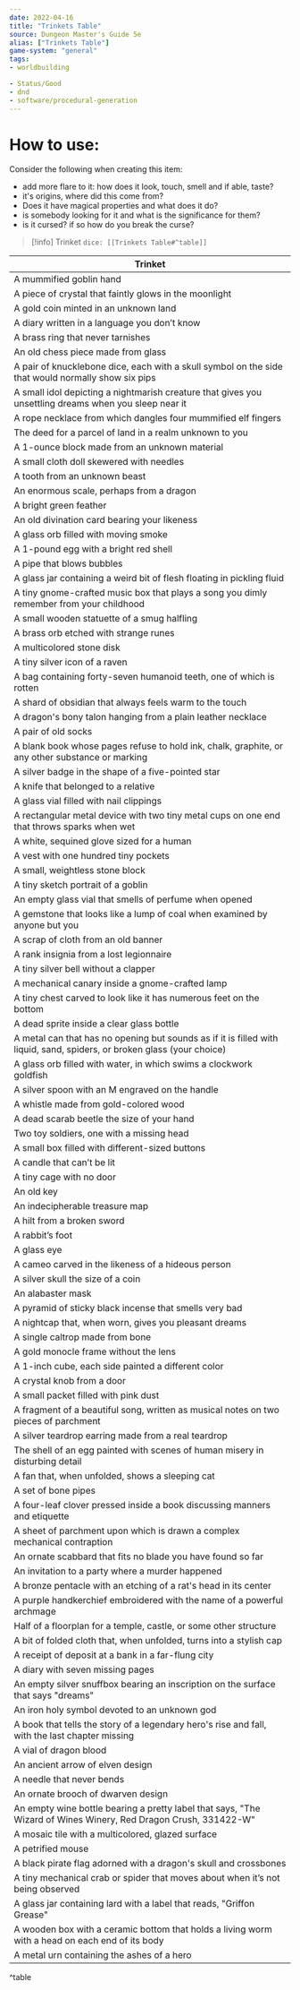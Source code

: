 ```yaml
---
date: 2022-04-16
title: "Trinkets Table"
source: Dungeon Master's Guide 5e
alias: ["Trinkets Table"]
game-system: "general"
tags:
- worldbuilding

- Status/Good
- dnd
- software/procedural-generation
---
```


# How to use:
Consider the following when creating this item:
- add more flare to it: how does it look, touch, smell and if able, taste?
- it's origins, where did this come from?
- Does it have magical properties and what does it do?
- is somebody looking for it and what is the significance for them?
- is it cursed? if so how do you break the curse?

> [!info] Trinket
> `dice: [[Trinkets Table#^table]]`



| Trinket                                                                                                                 |
| ----------------------------------------------------------------------------------------------------------------------- |
| A mummified goblin hand                                                                                                 |
| A piece of crystal that faintly glows in the moonlight                                                                  |
| A gold coin minted in an unknown land                                                                                   |
| A diary written in a language you don’t know                                                                            |
| A brass ring that never tarnishes                                                                                       |
| An old chess piece made from glass                                                                                      |
| A pair of knucklebone dice, each with a skull symbol on the side that would normally show six pips                      |
| A small idol depicting a nightmarish creature that gives you unsettling dreams when you sleep near it                   |
| A rope necklace from which dangles four mummified elf fingers                                                           |
| The deed for a parcel of land in a realm unknown to you                                                                 |
| A 1-ounce block made from an unknown material                                                                           |
| A small cloth doll skewered with needles                                                                                |
| A tooth from an unknown beast                                                                                           |
| An enormous scale, perhaps from a dragon                                                                                |
| A bright green feather                                                                                                  |
| An old divination card bearing your likeness                                                                            |
| A glass orb filled with moving smoke                                                                                    |
| A 1-pound egg with a bright red shell                                                                                   |
| A pipe that blows bubbles                                                                                               |
| A glass jar containing a weird bit of flesh floating in pickling fluid                                                  |
| A tiny gnome-crafted music box that plays a song you dimly remember from your childhood                                 |
| A small wooden statuette of a smug halfling                                                                             |
| A brass orb etched with strange runes                                                                                   |
| A multicolored stone disk                                                                                               |
| A tiny silver icon of a raven                                                                                           |
| A bag containing forty-seven humanoid teeth, one of which is rotten                                                     |
| A shard of obsidian that always feels warm to the touch                                                                 |
| A dragon's bony talon hanging from a plain leather necklace                                                             |
| A pair of old socks                                                                                                     |
| A blank book whose pages refuse to hold ink, chalk, graphite, or any other substance or marking                         |
| A silver badge in the shape of a five-pointed star                                                                      |
| A knife that belonged to a relative                                                                                     |
| A glass vial filled with nail clippings                                                                                 |
| A rectangular metal device with two tiny metal cups on one end that throws sparks when wet                              |
| A white, sequined glove sized for a human                                                                               |
| A vest with one hundred tiny pockets                                                                                    |
| A small, weightless stone block                                                                                         |
| A tiny sketch portrait of a goblin                                                                                      |
| An empty glass vial that smells of perfume when opened                                                                  |
| A gemstone that looks like a lump of coal when examined by anyone but you                                               |
| A scrap of cloth from an old banner                                                                                     |
| A rank insignia from a lost legionnaire                                                                                 |
| A tiny silver bell without a clapper                                                                                    |
| A mechanical canary inside a gnome-crafted lamp                                                                         |
| A tiny chest carved to look like it has numerous feet on the bottom                                                     |
| A dead sprite inside a clear glass bottle                                                                               |
| A metal can that has no opening but sounds as if it is filled with liquid, sand, spiders, or broken glass (your choice) |
| A glass orb filled with water, in which swims a clockwork goldfish                                                      |
| A silver spoon with an M engraved on the handle                                                                         |
| A whistle made from gold-colored wood                                                                                   |
| A dead scarab beetle the size of your hand                                                                              |
| Two toy soldiers, one with a missing head                                                                               |
| A small box filled with different-sized buttons                                                                         |
| A candle that can’t be lit                                                                                              |
| A tiny cage with no door                                                                                                |
| An old key                                                                                                              |
| An indecipherable treasure map                                                                                          |
| A hilt from a broken sword                                                                                              |
| A rabbit’s foot                                                                                                         |
| A glass eye                                                                                                             |
| A cameo carved in the likeness of a hideous person                                                                      |
| A silver skull the size of a coin                                                                                       |
| An alabaster mask                                                                                                       |
| A pyramid of sticky black incense that smells very bad                                                                  |
| A nightcap that, when worn, gives you pleasant dreams                                                                   |
| A single caltrop made from bone                                                                                         |
| A gold monocle frame without the lens                                                                                   |
| A 1-inch cube, each side painted a different color                                                                      |
| A crystal knob from a door                                                                                              |
| A small packet filled with pink dust                                                                                    |
| A fragment of a beautiful song, written as musical notes on two pieces of parchment                                     |
| A silver teardrop earring made from a real teardrop                                                                     |
| The shell of an egg painted with scenes of human misery in disturbing detail                                            |
| A fan that, when unfolded, shows a sleeping cat                                                                         |
| A set of bone pipes                                                                                                     |
| A four-leaf clover pressed inside a book discussing manners and etiquette                                               |
| A sheet of parchment upon which is drawn a complex mechanical contraption                                               |
| An ornate scabbard that fits no blade you have found so far                                                             |
| An invitation to a party where a murder happened                                                                        |
| A bronze pentacle with an etching of a rat's head in its center                                                         |
| A purple handkerchief embroidered with the name of a powerful archmage                                                  |
| Half of a floorplan for a temple, castle, or some other structure                                                       |
| A bit of folded cloth that, when unfolded, turns into a stylish cap                                                     |
| A receipt of deposit at a bank in a far-flung city                                                                      |
| A diary with seven missing pages                                                                                        |
| An empty silver snuffbox bearing an inscription on the surface that says "dreams"                                       |
| An iron holy symbol devoted to an unknown god                                                                           |
| A book that tells the story of a legendary hero's rise and fall, with the last chapter missing                          |
| A vial of dragon blood                                                                                                  |
| An ancient arrow of elven design                                                                                        |
| A needle that never bends                                                                                               |
| An ornate brooch of dwarven design                                                                                      |
| An empty wine bottle bearing a pretty label that says, "The Wizard of Wines Winery, Red Dragon Crush, 331422-W"         |
| A mosaic tile with a multicolored, glazed surface                                                                       |
| A petrified mouse                                                                                                       |
| A black pirate flag adorned with a dragon's skull and crossbones                                                        |
| A tiny mechanical crab or spider that moves about when it’s not being observed                                          |
| A glass jar containing lard with a label that reads, "Griffon Grease"                                                   |
| A wooden box with a ceramic bottom that holds a living worm with a head on each end of its body                         |
| A metal urn containing the ashes of a hero                                                                              |
^table
